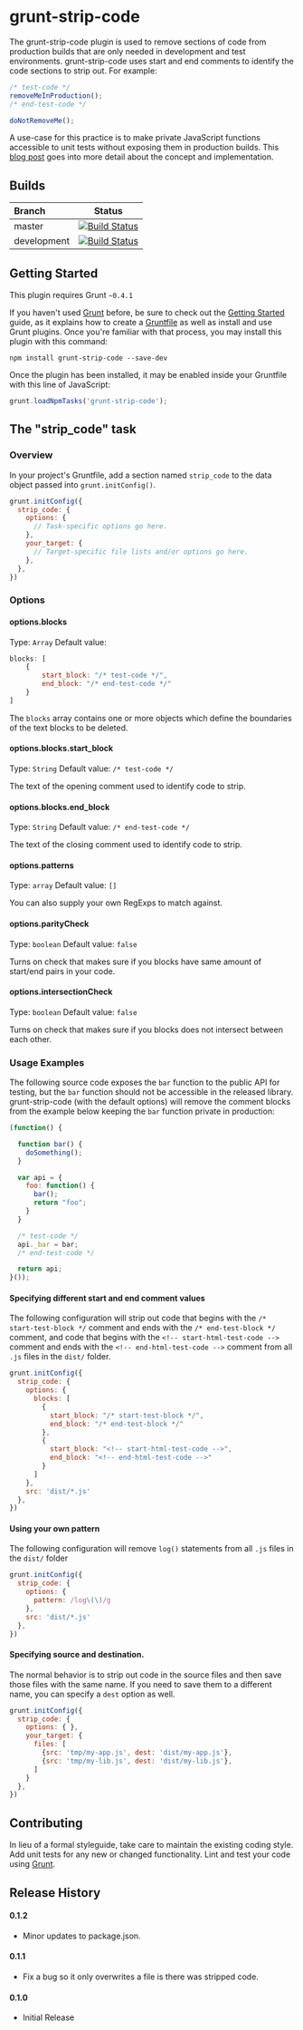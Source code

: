 # grunt-strip-code


The grunt-strip-code plugin is used to remove sections of code from production builds that are only needed in development and test environments. grunt-strip-code uses start and end comments to identify the code sections to strip out. For example:

```js
/* test-code */
removeMeInProduction();
/* end-test-code */

doNotRemoveMe();
```

A use-case for this practice is to make private JavaScript functions accessible to unit tests without exposing them in production builds. This [blog post](http://philipwalton.com/articles/how-to-unit-test-private-functions-in-javascript/) goes into more detail about the concept and implementation.

## Builds

| Branch  | Status  |
| :------------ |:---------------:|
| master        | [![Build Status](https://travis-ci.org/nuzzio/grunt-strip-code.svg?branch=master)](https://travis-ci.org/nuzzio/grunt-strip-code) |
| development   | [![Build Status](https://travis-ci.org/nuzzio/grunt-strip-code.svg?branch=development)](https://travis-ci.org/nuzzio/grunt-strip-code) |


## Getting Started
This plugin requires Grunt `~0.4.1`

If you haven't used [Grunt](http://gruntjs.com/) before, be sure to check out the [Getting Started](http://gruntjs.com/getting-started) guide, as it explains how to create a [Gruntfile](http://gruntjs.com/sample-gruntfile) as well as install and use Grunt plugins. Once you're familiar with that process, you may install this plugin with this command:

```shell
npm install grunt-strip-code --save-dev
```

Once the plugin has been installed, it may be enabled inside your Gruntfile with this line of JavaScript:

```js
grunt.loadNpmTasks('grunt-strip-code');
```

## The "strip_code" task

### Overview
In your project's Gruntfile, add a section named `strip_code` to the data object passed into `grunt.initConfig()`.

```js
grunt.initConfig({
  strip_code: {
    options: {
      // Task-specific options go here.
    },
    your_target: {
      // Target-specific file lists and/or options go here.
    },
  },
})
```

### Options


#### options.blocks
Type: `Array`
Default value:

```js
blocks: [
    {
        start_block: "/* test-code */",
        end_block: "/* end-test-code */"
    }
]
```
The `blocks` array contains one or more objects which define the boundaries of the text blocks to be deleted.

#### options.blocks.start_block
Type: `String`
Default value: `/* test-code */`

The text of the opening comment used to identify code to strip.

#### options.blocks.end_block
Type: `String`
Default value: `/* end-test-code */`

The text of the closing comment used to identify code to strip.

#### options.patterns
Type: `array`
Default value: `[]`

You can also supply your own RegExps to match against.

#### options.parityCheck
Type: `boolean`
Default value: `false`

Turns on check that makes sure if you blocks have same amount of start/end pairs in your code.

#### options.intersectionCheck
Type: `boolean`
Default value: `false`

Turns on check that makes sure if you blocks does not intersect between each other.

### Usage Examples

The following source code exposes the `bar` function to the public API for testing, but the `bar` function should not be accessible in the released library. grunt-strip-code (with the default options) will remove the comment blocks from the example below keeping the `bar` function private in production:

```js
(function() {

  function bar() {
    doSomething();
  }

  var api = {
    foo: function() {
      bar();
      return "foo";
    }
  }

  /* test-code */
  api._bar = bar;
  /* end-test-code */

  return api;
}());
```


#### Specifying different start and end comment values
The following configuration will strip out code that begins with the `/* start-test-block */` comment and ends with the `/* end-test-block */` comment, and code that begins with the `<!-- start-html-test-code -->` comment and ends with the `<!-- end-html-test-code -->` comment from all `.js` files in the `dist/` folder.

```js
grunt.initConfig({
  strip_code: {
    options: {
      blocks: [
        {
          start_block: "/* start-test-block */",
          end_block: "/* end-test-block */"
        },
        {
          start_block: "<!-- start-html-test-code -->",
          end_block: "<!-- end-html-test-code -->"
        }
      ]
    },
    src: 'dist/*.js'
  },
})
```

#### Using your own pattern

The following configuration will remove `log()` statements from all `.js` files in the `dist/` folder

```js
grunt.initConfig({
  strip_code: {
    options: {
      pattern: /log\(\)/g
    },
    src: 'dist/*.js'
  },
})
```

#### Specifying source and destination.

The normal behavior is to strip out code in the source files and then save those files with the same name. If you need to save them to a different name, you can specify a `dest` option as well.

```js
grunt.initConfig({
  strip_code: {
    options: { },
    your_target: {
      files: [
        {src: 'tmp/my-app.js', dest: 'dist/my-app.js'},
        {src: 'tmp/my-lib.js', dest: 'dist/my-lib.js'},
      ]
    }
  },
})
```

## Contributing
In lieu of a formal styleguide, take care to maintain the existing coding style. Add unit tests for any new or changed functionality. Lint and test your code using [Grunt](http://gruntjs.com/).

## Release History

#### 0.1.2

* Minor updates to package.json.

#### 0.1.1

* Fix a bug so it only overwrites a file is there was stripped code.

#### 0.1.0

* Initial Release

